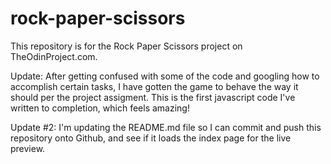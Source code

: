 # rock-paper-scissors

This repository is for the Rock Paper Scissors project on TheOdinProject.com.

Update:
After getting confused with some of the code and googling how to accomplish certain tasks, I have gotten the game to behave the way it should per the project assigment. This is the first javascript code I've written to completion, which feels amazing!

Update #2:
I'm updating the README.md file so I can commit and push this repository onto Github, and see if it loads the index page for the live preview.